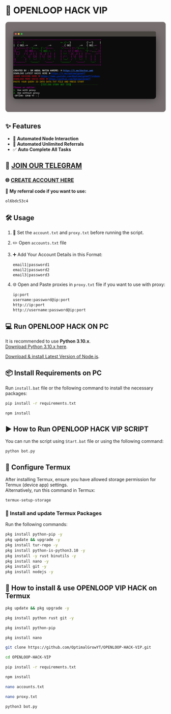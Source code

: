 
# 🚀 OPENLOOP HACK VIP 

![Preview](https://github.com/OptimalGrowYT/ZOO-STORY-BOT/blob/main/Preview.png)

## ✨ Features
- 🔄 **Automated Node Interaction**
- 🔗 **Automated Unlimited Referrals**
- ✅ **Auto Complete All Tasks**

## 📢 [JOIN OUR TELEGRAM](https://t.me/optimalgrowyt)
### 🌐 [CREATE ACCOUNT HERE](https://openloop.so/auth/register?ref=ol6bdc53c4)

🔑 **My referral code if you want to use:**  
```bash
ol6bdc53c4
```

## 🛠️ Usage

1. 📄 Set the `account.txt` and `proxy.txt` before running the script.
2. ✏️ Open `accounts.txt` file
3. ➕ Add Your Account Details in this Format:
   ```plaintext
   email1|password1
   email2|password2
   email3|password3
   ```

4. 🌐 Open and Paste proxies in `proxy.txt` file if you want to use with proxy:
   ```plaintext
   ip:port
   username:password@ip:port
   http://ip:port
   http://username:password@ip:port
   ```

## 💻 Run OPENLOOP HACK ON PC

It is recommended to use **Python 3.10.x**.  
[Download Python 3.10.x here](https://www.python.org/downloads/release/).

[Download & install Latest Version of Node.js](https://nodejs.org/en/download).

## 📦 Install Requirements on PC

Run `install.bat` file or the following command to install the necessary packages:

```bash
pip install -r requirements.txt
```

```bash
npm install
```

## ▶️ How to Run OPENLOOP HACK VIP SCRIPT

You can run the script using `Start.bat` file or using the following command:

```bash
python bot.py
```

## 📱 Configure Termux

After installing Termux, ensure you have allowed storage permission for Termux (device app) settings.  
Alternatively, run this command in Termux:

```bash
termux-setup-storage
```

### 🔄 Install and update Termux Packages

Run the following commands:

```bash
pkg install python-pip -y
pkg update && upgrade -y
pkg install tur-repo -y
pkg install python-is-python3.10 -y
pkg install -y rust binutils -y
pkg install nano -y
pkg install git -y
pkg install nodejs -y
```

## 🐧 How to install & use OPENLOOP VIP HACK on Termux

```bash
pkg update && pkg upgrade -y
```

```bash
pkg install python rust git -y
```

```bash
pkg install python-pip
```

```bash
pkg install nano
```

```bash
git clone https://github.com/OptimalGrowYT/OPENLOOP-HACK-VIP.git
```

```bash
cd OPENLOOP-HACK-VIP
```

```bash
pip install -r requirements.txt
```

```bash
npm install
```

```bash
nano accounts.txt
```

```bash
nano proxy.txt
```

```bash
python3 bot.py
```
